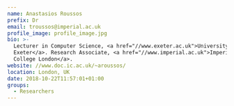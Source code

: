 ```yaml
---
name: Anastasios Roussos
prefix: Dr
email: troussos@imperial.ac.uk
profile_image: profile_image.jpg
bio: >-
  Lecturer in Computer Science, <a href="//www.exeter.ac.uk">University of
  Exeter</a>. Research Associate, <a href="//www.imperial.ac.uk">Imperial
  College London</a>.
website: //www.doc.ic.ac.uk/~aroussos/
location: London, UK
date: 2018-10-22T11:57:01+01:00
groups:
  - Researchers
---
```

